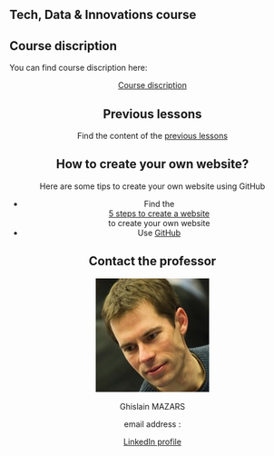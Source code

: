 ## Tech, Data & Innovations course

## Course discription
   You can find course discription here: <center><a href="course_presentation.md" class="button24">Course discription</a><center>

## Previous lessons 
   Find the content of the [previous lessons](PreviousLessons)

## How to create your own website?
   Here are some tips to create your own website using GitHub
   - Find the <center><a href="lessons.md" > 5 steps to create a website </a><center> to create your own website
- Use [GitHub](https://github.com/)

## Contact the professor
   <img align ="centre" src="Tech%20data...%20Ghislain%20Mazars.jpg">

   Ghislain MAZARS

   email address : 

   [LinkedIn profile](https://fr.linkedin.com/in/ghislainmazars)
  


